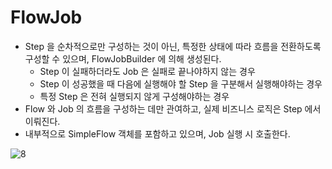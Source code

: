 # FlowJob

- Step 을 순차적으로만 구성하는 것이 아닌, 특정한 상태에 따라 흐름을 전환하도록 구성할 수 있으며, FlowJobBuilder 에 의해 생성된다.
    - Step 이 실패하더라도 Job 은 실패로 끝나야하지 않는 경우
    - Step 이 성공했을 때 다음에 실행해야 할 Step 을 구분해서 실행해야하는 경우
    - 특정 Step 은 전혀 실행되지 않게 구성해야하는 경우
- Flow 와 Job 의 흐름을 구성하는 데만 관여하고, 실제 비즈니스 로직은 Step 에서 이뤄진다.
- 내부적으로 SimpleFlow 객체를 포함하고 있으며, Job 실행 시 호출한다.

![8](https://github.com/gilyeon00/TIL/assets/52391627/ef9957a2-13f3-4ec2-83b3-be3811b08fce)